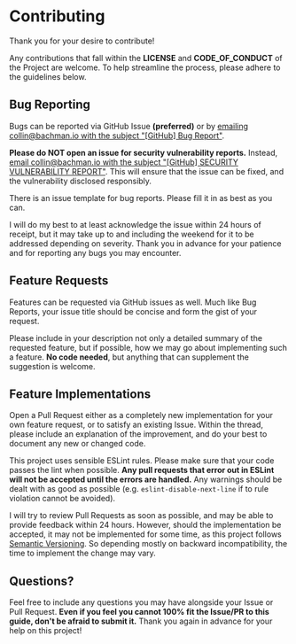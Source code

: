 # Contributing

Thank you for your desire to contribute!

Any contributions that fall within the **LICENSE** and **CODE_OF_CONDUCT** of the Project are welcome. To help streamline the process, please adhere to the guidelines below.

## Bug Reporting

Bugs can be reported via GitHub Issue **(preferred)** or by [emailing collin@bachman.io with the subject "[GitHub] Bug Report"](mailto:collin@bachman.io?subject=[GitHub]%20Bug%20Report).

**Please do NOT open an issue for security vulnerability reports.** Instead, [email collin@bachman.io with the subject "[GitHub] SECURITY VULNERABILITY REPORT"](mailto:collin@bachman.io?subject=[GitHub]%20SECURITY%20VULNERABILITY%20REPORT). This will ensure that the issue can be fixed, and the vulnerability disclosed responsibly.

There is an issue template for bug reports. Please fill it in as best as you can.

I will do my best to at least acknowledge the issue within 24 hours of receipt, but it may take up to and including the weekend for it to be addressed depending on severity. Thank you in advance for your patience and for reporting any bugs you may encounter.

## Feature Requests

Features can be requested via GitHub issues as well. Much like Bug Reports, your issue title should be concise and form the gist of your request.

Please include in your description not only a detailed summary of the requested feature, but if possible, how we may go about implementing such a feature. **No code needed**, but anything that can supplement the suggestion is welcome.

## Feature Implementations

Open a Pull Request either as a completely new implementation for your own feature request, or to satisfy an existing Issue. Within the thread, please include an explanation of the improvement, and do your best to document any new or changed code.

This project uses sensible ESLint rules. Please make sure that your code passes the lint when possible. **Any pull requests that error out in ESLint will not be accepted until the errors are handled.** Any warnings should be dealt with as good as possible (e.g. `eslint-disable-next-line` if to rule violation cannot be avoided).

I will try to review Pull Requests as soon as possible, and may be able to provide feedback within 24 hours. However, should the implementation be accepted, it may not be implemented for some time, as this project follows [Semantic Versioning](https://semver.org/spec/v2.0.0.html). So depending mostly on backward incompatibility, the time to implement the change may vary.

## Questions?

Feel free to include any questions you may have alongside your Issue or Pull Request. **Even if you feel you cannot 100% fit the Issue/PR to this guide, don't be afraid to submit it.** Thank you again in advance for your help on this project!
